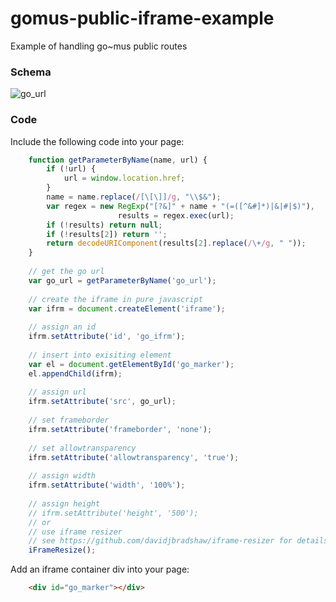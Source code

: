# gomus-public-iframe-example
Example of handling go~mus public routes

### Schema
![go_url](https://raw.githubusercontent.com/giantmonkey/gomus-public-iframe-example/master/go_url.png)

### Code

Include the following code into your page:

```javascript
	function getParameterByName(name, url) {
		if (!url) {
			url = window.location.href;
		}
		name = name.replace(/[\[\]]/g, "\\$&");
		var regex = new RegExp("[?&]" + name + "(=([^&#]*)|&|#|$)"),
						results = regex.exec(url);
		if (!results) return null;
		if (!results[2]) return '';
		return decodeURIComponent(results[2].replace(/\+/g, " "));
	}
	
	// get the go url
	var go_url = getParameterByName('go_url');
	
	// create the iframe in pure javascript
	var ifrm = document.createElement('iframe');
	
	// assign an id
	ifrm.setAttribute('id', 'go_ifrm');
	
	// insert into exisiting element
	var el = document.getElementById('go_marker');
	el.appendChild(ifrm);
	
	// assign url
	ifrm.setAttribute('src', go_url);
	
	// set frameborder
	ifrm.setAttribute('frameborder', 'none');
	
	// set allowtransparency
	ifrm.setAttribute('allowtransparency', 'true');
	
	// assign width
	ifrm.setAttribute('width', '100%');
	
	// assign height
	// ifrm.setAttribute('height', '500');
	// or
	// use iframe resizer
	// see https://github.com/davidjbradshaw/iframe-resizer for details
	iFrameResize();

```

Add an iframe container div into your page:

```html
	<div id="go_marker"></div>

```
